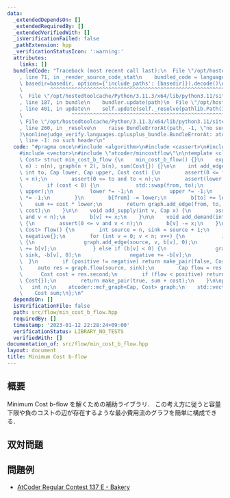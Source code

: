 ```yaml
---
data:
  _extendedDependsOn: []
  _extendedRequiredBy: []
  _extendedVerifiedWith: []
  _isVerificationFailed: false
  _pathExtension: hpp
  _verificationStatusIcon: ':warning:'
  attributes:
    links: []
  bundledCode: "Traceback (most recent call last):\n  File \"/opt/hostedtoolcache/Python/3.11.3/x64/lib/python3.11/site-packages/onlinejudge_verify/documentation/build.py\"\
    , line 71, in _render_source_code_stat\n    bundled_code = language.bundle(stat.path,\
    \ basedir=basedir, options={'include_paths': [basedir]}).decode()\n          \
    \         ^^^^^^^^^^^^^^^^^^^^^^^^^^^^^^^^^^^^^^^^^^^^^^^^^^^^^^^^^^^^^^^^^^^^^^^^^^^^^^^^^\n\
    \  File \"/opt/hostedtoolcache/Python/3.11.3/x64/lib/python3.11/site-packages/onlinejudge_verify/languages/cplusplus.py\"\
    , line 187, in bundle\n    bundler.update(path)\n  File \"/opt/hostedtoolcache/Python/3.11.3/x64/lib/python3.11/site-packages/onlinejudge_verify/languages/cplusplus_bundle.py\"\
    , line 401, in update\n    self.update(self._resolve(pathlib.Path(included), included_from=path))\n\
    \                ^^^^^^^^^^^^^^^^^^^^^^^^^^^^^^^^^^^^^^^^^^^^^^^^^^^^^^^^^\n \
    \ File \"/opt/hostedtoolcache/Python/3.11.3/x64/lib/python3.11/site-packages/onlinejudge_verify/languages/cplusplus_bundle.py\"\
    , line 260, in _resolve\n    raise BundleErrorAt(path, -1, \"no such header\"\
    )\nonlinejudge_verify.languages.cplusplus_bundle.BundleErrorAt: atcoder/mincostflow:\
    \ line -1: no such header\n"
  code: "#pragma once\n#include <algorithm>\n#include <cassert>\n#include <utility>\n\
    #include <vector>\n#include \"atcoder/mincostflow\"\n\ntemplate <class Cap, class\
    \ Cost> struct min_cost_b_flow {\n    min_cost_b_flow() {}\n    explicit min_cost_b_flow(int\
    \ n) : n(n), graph(n + 2), b(n), sum(Cost{}) {}\n\n    int add_edge(int from,\
    \ int to, Cap lower, Cap upper, Cost cost) {\n        assert(0 <= from and from\
    \ < n);\n        assert(0 <= to and to < n);\n        assert(lower <= upper);\n\
    \        if (cost < 0) {\n            std::swap(from, to);\n            std::swap(lower,\
    \ upper);\n            lower *= -1;\n            upper *= -1;\n            cost\
    \ *= -1;\n        }\n        b[from] -= lower;\n        b[to] += lower;\n    \
    \    sum += cost * lower;\n        return graph.add_edge(from, to, upper - lower,\
    \ cost);\n    }\n\n    void add_supply(int v, Cap x) {\n        assert(0 <= v\
    \ and v < n);\n        b[v] += x;\n    }\n\n    void add_demand(int v, Cap x)\
    \ {\n        assert(0 <= v and v < n);\n        b[v] -= x;\n    }\n\n    std::pair<bool,\
    \ Cost> flow() {\n        int source = n, sink = source + 1;\n        Cap positive{},\
    \ negative{};\n        for (int v = 0; v < n; v++) {\n            if (b[v] > 0)\
    \ {\n                graph.add_edge(source, v, b[v], 0);\n                positive\
    \ += b[v];\n            } else if (b[v] < 0) {\n                graph.add_edge(v,\
    \ sink, -b[v], 0);\n                negative += -b[v];\n            }\n      \
    \  }\n        if (positive != negative) return make_pair(false, Cost{});\n   \
    \     auto res = graph.flow(source, sink);\n        Cap flow = res.first;\n  \
    \      Cost cost = res.second;\n        if (flow < positive) return make_pair(false,\
    \ Cost{});\n        return make_pair(true, sum + cost);\n    }\n\nprivate:\n \
    \   int n;\n    atcoder::mcf_graph<Cap, Cost> graph;\n    std::vector<Cap> b;\n\
    \    Cost sum;\n};\n"
  dependsOn: []
  isVerificationFile: false
  path: src/flow/min_cost_b_flow.hpp
  requiredBy: []
  timestamp: '2023-01-12 22:28:24+09:00'
  verificationStatus: LIBRARY_NO_TESTS
  verifiedWith: []
documentation_of: src/flow/min_cost_b_flow.hpp
layout: document
title: Minimum Cost b-flow
---
```


## 概要
Minimum Cost b-flow を解くための補助ライブラリ．
この考え方に従うと容量下限や負のコストの辺が存在するような最小費用流のグラフを簡単に構成できる．

## 双対問題

## 問題例
- [AtCoder Regular Contest 137 E - Bakery](https://atcoder.jp/contests/arc137/tasks/arc137_e)